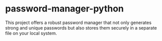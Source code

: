 # password-manager-python
This project offers a robust password manager that not only generates strong and unique passwords but also stores them securely in a separate file on your local system.
